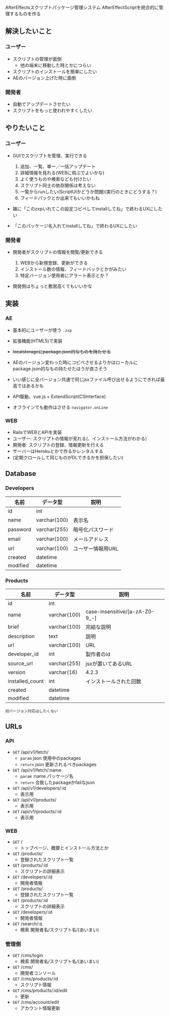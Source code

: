 AfterEffectsスクリプトパッケージ管理システム
AfterEffectScriptを統合的に管理するものを作る

## 解決したいこと
### ユーザー
- スクリプトの管理が面倒
  - 他の端末に移動した時とかにつらい
- スクリプトのインストールを簡単にしたい
- AEのバージョン上げた時に面倒

### 開発者
- 自動でアップデートさせたい
- スクリプトをもっと使われやすくしたい

## やりたいこと
### ユーザー
- GUIでスクリプトを管理、実行できる
  1. 追加、一覧、単一／一括アップデート
  2. 詳細情報を見れる(WEBに飛ぶでよいかな)
  3. よく使うものや検索なども付けたい
  4. スクリプト同士の依存関係は考えない
  5. 一覧からrunしたい(ScriptUIかどうか問題)(実行のときにどうする？)
  6. フィードバックとか出来てもいいかもね

- 雑に「このzxpいれてこの設定コピペしてinstallしてね」で終わるUXにしたい
- 「このパッケージ名入れてinstallしてね」で終わるUXにしたい

### 開発者
- 開発者がスクリプトの情報を閲覧/更新できる
  1. WEBから新規登録、更新ができる
  2. インストール数の情報、フィードバックとかがみたい
  3. 特定バージョン使用者にアラート表示とか？

- 開発側はちょっと敷居高くてもいいかな

## 実装
### AE
- 基本的にユーザーが使う `.zxp`
- 拡張機能(HTML5)で実装
- ~~localstorageにpackage.json的なものを持たせる~~
- AEのバージョン変わった時にコピペさせるよりかはローカルにpackage.json的なもの持たせたほうが良さそう
- いい感じに全バージョン共通で同じjsxファイル呼び出せるようにできれば最高ではあるかも

- API駆動、vue.js +  ExtendScript(CSInterface)
- オフラインでも動作はさせる `navigator.onLine `

### WEB
- RailsでWEBとAPIを実装
- ユーザー: スクリプトの情報が見れる(、インストール方法がわかる)
- 開発者: スクリプトの登録、情報更新を行える
- サーバーはHerokuとかで作るかレンタルする
- (定期クロールして同じものがDLできるかを担保したい)

## Database
### Developers
|名前|データ型|説明|
|---|---|---|
|id|int||
|name|varchar(100)|表示名|
|password| varchar(255) |暗号化パスワード|
|email|varchar(100)|メールアドレス|
|url|varchar(100)|ユーザー情報用URL|
|created|datetime||
|modified|datetime||

### Products
|名前|データ型|説明|
|---|---|---|
|id|int||
|name|varchar(100)|case-insensitive/[a-zA-Z0-9_\-]|
|brief|varchar(100)|完結な説明|
|description|text|説明|
|url|varchar(100)|URL|
|developer_id|int|製作者のid|
|source_url|varchar(255)|jsxが置いてあるURL|
|version|varchar(16)|4.2.3|
|installed_count|int|インストールされた回数|
|created|datetime||
|modified|datetime||

```
旧バージョン対応はしたくない
```

## URLs
### API
- `GET` /api/v1/fetch/
  - `param` json 使用中のpackages
  - `return` json 更新されるべきpackages
- `GET` /api/v1/fetch/:name
  - `param` :name パッケージ名
  - `return` 合致したpackageかfailなjson
- `GET` /api/v1/developers/:id
  - 表示用
- `GET` /api/v1/products/
  - 表示用
- `GET` /api/v1/products/:id
  - 表示用

### WEB
- `GET` /
  - トップページ、概要とインストール方法とか
- `GET` /products/
  - 登録されたスクリプト一覧
- `GET` /products/:id
  - スクリプトの詳細表示
- `GET` /developers/:id
  - 開発者情報
- `GET` /products/
  - 登録されたスクリプト一覧
- `GET` /products/:id
  - スクリプトの詳細表示
- `GET` /developers/:id
  - 開発者情報
- `GET` /search/:q
  - 検索 開発者名/スクリプト名/(あいまい)

### 管理側
- `GET` /cms/login
  - 検索 開発者名/スクリプト名/(あいまい)
- `GET` /cms/
  - 開発者コンソール
- `GET` /cms/products/:id
  - スクリプト情報
- `GET` /cms/products/:id/edit
  - 更新
- `GET` /cms/account/edit
  - アカウント情報更新
